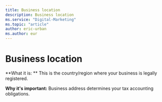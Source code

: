```yaml
---
title: Business location
description: Business location
ms.service: "Digital-Marketing"
ms.topic: "article"
author: eric-urban
ms.author: eur
---
```


# Business location

**What it is: ** This is the country/region where your business is legally registered.

**Why it's important:** Business address determines your tax accounting obligations.


